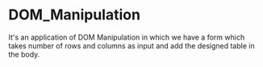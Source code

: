 # DOM_Manipulation
It's an application of DOM Manipulation in which we have a form which takes number of rows and columns as input and add the designed table in the body.
